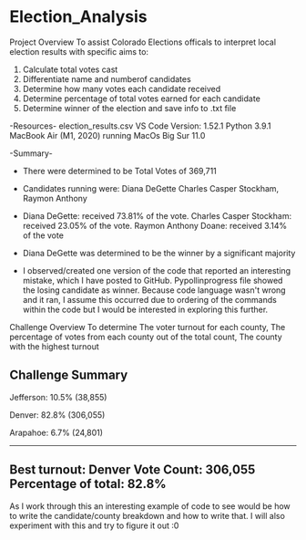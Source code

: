 # Election_Analysis
Project Overview
To assist Colorado Elections officals to interpret local election results with specific aims to:
1. Calculate total votes cast
2. Differentiate name and numberof candidates
3. Determine how many votes each candidate received
4. Determine percentage of total votes earned for each candidate
5. Determine winner of the election and save info to .txt file

-Resources-
election_results.csv
VS Code Version: 1.52.1
Python 3.9.1
MacBook Air (M1, 2020) running
MacOs Big Sur 11.0

-Summary-

- There were determined to be Total Votes of 369,711

-   Candidates running were: Diana DeGette Charles Casper Stockham, Raymon Anthony

- Diana DeGette: received 73.81% of the vote.
  Charles Casper Stockham: received 23.05% of the vote.
  Raymon Anthony Doane: received 3.14% of the vote

- Diana DeGette was determined to be the winner by a significant majority

- I observed/created one version of the code that reported an interesting mistake, which I have posted to GitHub. Pypollinprogress file showed the losing candidate as winner. Because code language wasn't wrong and it ran, I assume this occurred due to ordering of the commands within the code but I would be interested in exploring this further. 


Challenge Overview
To determine The voter turnout for each county, The percentage of votes from each county out of the total count, The county with the highest turnout

Challenge Summary 
-------------------------
Jefferson: 10.5% (38,855)

Denver: 82.8% (306,055)

Arapahoe: 6.7% (24,801)

-------------------------
Best turnout: Denver
Vote Count: 306,055
Percentage of total: 82.8%
-------------------------


As I work through this an interesting example of code to see would be how to write the candidate/county breakdown and how to write that. I will also experiment with this and try to figure it out :0
